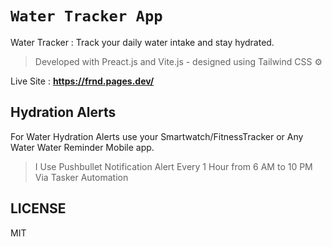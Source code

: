 # `Water Tracker App`

Water Tracker : Track your daily water intake and stay hydrated.  

> Developed with Preact.js and Vite.js - designed using Tailwind CSS ⚙️  

Live Site : **<https://frnd.pages.dev/>**  

## Hydration Alerts

For Water Hydration Alerts use your Smartwatch/FitnessTracker or Any Water Water Reminder Mobile app.  

> I Use Pushbullet Notification Alert Every 1 Hour from 6 AM to 10 PM Via Tasker Automation  

## LICENSE

MIT
